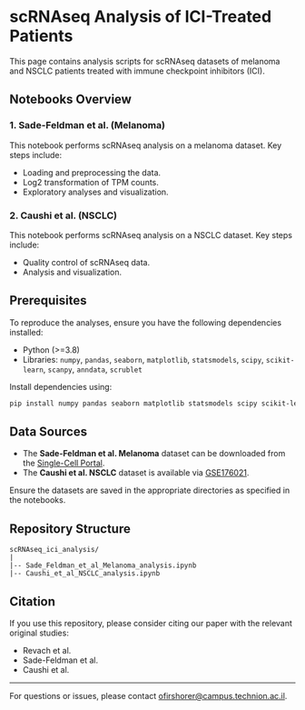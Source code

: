 # scRNAseq Analysis of ICI-Treated Patients

This page contains analysis scripts for scRNAseq datasets of melanoma and NSCLC patients treated with immune checkpoint inhibitors (ICI).

## Notebooks Overview

### 1. **Sade-Feldman et al. (Melanoma)**
This notebook performs scRNAseq analysis on a melanoma dataset. Key steps include:
- Loading and preprocessing the data.
- Log2 transformation of TPM counts.
- Exploratory analyses and visualization.

### 2. **Caushi et al. (NSCLC)**
This notebook performs scRNAseq analysis on a NSCLC dataset. Key steps include:
- Quality control of scRNAseq data.
- Analysis and visualization.

## Prerequisites

To reproduce the analyses, ensure you have the following dependencies installed:
- Python (>=3.8)
- Libraries: `numpy`, `pandas`, `seaborn`, `matplotlib`, `statsmodels`, `scipy`, `scikit-learn`, `scanpy`, `anndata`, `scrublet`

Install dependencies using:
```bash
pip install numpy pandas seaborn matplotlib statsmodels scipy scikit-learn scanpy anndata scrublet
```

## Data Sources

- The **Sade-Feldman et al. Melanoma** dataset can be downloaded from the [Single-Cell Portal](https://singlecell.broadinstitute.org/single_cell).
- The **Caushi et al. NSCLC** dataset is available via [GSE176021](https://www.ncbi.nlm.nih.gov/geo/query/acc.cgi?acc=GSE176021).

Ensure the datasets are saved in the appropriate directories as specified in the notebooks.

## Repository Structure

```
scRNAseq_ici_analysis/
|
|-- Sade_Feldman_et_al_Melanoma_analysis.ipynb
|-- Caushi_et_al_NSCLC_analysis.ipynb
```

## Citation

If you use this repository, please consider citing our paper with the relevant original studies:
- Revach et al.
- Sade-Feldman et al.
- Caushi et al.

---
For questions or issues, please contact ofirshorer@campus.technion.ac.il.
